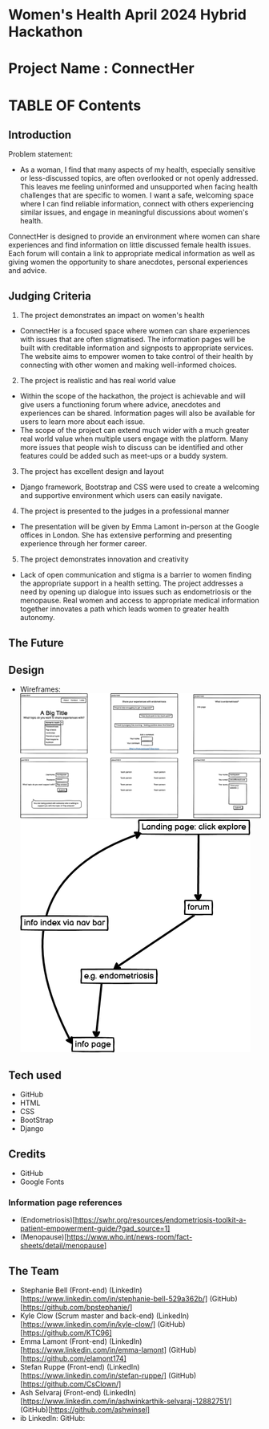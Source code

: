# Women's Health April 2024 Hybrid Hackathon 
# Project Name : ConnectHer
# **TABLE OF Contents**

## Introduction

Problem statement:
- As a woman, I find that many aspects of my health, especially sensitive or less-discussed topics, are often overlooked or not openly addressed. This leaves me feeling uninformed and unsupported when facing health challenges that are specific to women. I want a safe, welcoming space where I can find reliable information, connect with others experiencing similar issues, and engage in meaningful discussions about women's health.

ConnectHer is designed to provide an environment where women can share experiences and find information on little discussed female health issues.
Each forum will contain a link to appropriate medical information as well as giving women the opportunity to share anecdotes, personal experiences and advice.

## Judging Criteria
1. The project demonstrates an impact on women's health
- ConnectHer is a focused space where women can share experiences with issues that are often stigmatised. The information pages will be built with creditable information and signposts to appropriate services. The website aims to empower women to take control of their health by connecting with other women and making well-informed choices.

2. The project is realistic and has real world value
- Within the scope of the hackathon, the project is achievable and will give users a functioning forum where advice, anecdotes and experiences can be shared. Information pages will also be available for users to learn more about each issue.
- The scope of the project can extend much wider with a much greater real world value when multiple users engage with the platform. Many more issues that people wish to discuss can be identified and other features could be added such as meet-ups or a buddy system.

3. The project has excellent design and layout 
- Django framework, Bootstrap and CSS were used to create a welcoming and supportive environment which users can easily navigate.

4. The project is presented to the judges in a professional manner
- The presentation will be given by Emma Lamont in-person at the Google offices in London. She has extensive performing and presenting experience through her former career. 


5. The project demonstrates innovation and creativity
- Lack of open communication and stigma is a barrier to women finding the appropriate support in a health setting. The project addresses a need by opening up dialogue into issues such as endometriosis or the menopause. Real women and access to appropriate medical information together innovates a path which leads women to greater health autonomy. 

## The Future


## Design 
- Wireframes:
![Wireframe](static/assets/images/whealth-wireframe.png) ![Wireframe](static/assets/images/whealth-wireframe2.png)

## Tech used
- GitHub
- HTML
- CSS
- BootStrap
- Django

## Credits
- GitHub
- Google Fonts

### Information page references
- (Endometriosis)[https://swhr.org/resources/endometriosis-toolkit-a-patient-empowerment-guide/?gad_source=1] 
- (Menopause)[https://www.who.int/news-room/fact-sheets/detail/menopause]

## The Team
- Stephanie Bell (Front-end) (LinkedIn)[https://www.linkedin.com/in/stephanie-bell-529a362b/] (GitHub)[https://github.com/bpstephanie/]
- Kyle Clow (Scrum master and back-end) (LinkedIn)[https://www.linkedin.com/in/kyle-clow/] (GitHub)[https://github.com/KTC96]
- Emma Lamont (Front-end) (LinkedIn)[https://www.linkedin.com/in/emma-lamont] (GitHub)[https://github.com/elamont174]
- Stefan Ruppe (Front-end) (LinkedIn)[https://www.linkedin.com/in/stefan-ruppe/] (GitHub)[https://github.com/CsClown/]
- Ash Selvaraj (Front-end) (LinkedIn) [https://www.linkedin.com/in/ashwinkarthik-selvaraj-12882751/] (GitHub)[https://github.com/ashwinsel] 
- ib LinkedIn: GitHub: